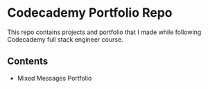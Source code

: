 # Codecademy Portfolio Repo 
This repo contains projects and portfolio that I made while following Codecademy full stack engineer course.

## Contents
+ Mixed Messages Portfolio